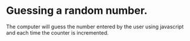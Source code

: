 # Guessing a random number. 
The computer will guess the number entered by the user using javascript and each time the counter is incremented.
